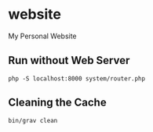 # website
My Personal Website

## Run without Web Server

```
php -S localhost:8000 system/router.php
```

## Cleaning the Cache

```
bin/grav clean
```
